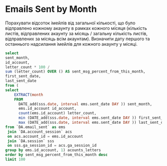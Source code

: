 # Emails Sent by Month
Порахувати відсоток імейлів від загальної кількості, що було відправлено кожному акаунту в рамках кожного місяця
  (кількість листів, відправлених акаунту за місяць / загальну кількість листів, відправлених за місяць всім акаунтам).
Визначити дату першого та останнього надсилання імейлів для кожного акаунту у місяці.

```sql
select
sent_month,
id_account,
letter_count * 100 /
sum (letter_count) OVER () AS sent_msg_percent_from_this_month,
first_sent_date,
last_sent_date
from (
select
    EXTRACT(month
    FROM
      DATE_add(sss.date, interval ems.sent_date DAY )) sent_month,
      ems.id_account id_account,
      count(ems.id_account) letter_count,
      min (DATE_add(sss.date, interval ems.sent_date DAY )) first_sent_date,
      max (DATE_add(sss.date, interval ems.sent_date DAY )) last_sent_date
from `DA.email_sent` as ems
 join `DA.account_session` acs
 on acs.account_id = ems.id_account
 join `DA.session` sss
 on sss.ga_session_id = acs.ga_session_id
group by ems.id_account, 1) acounts_letters
order by sent_msg_percent_from_this_month desc
limit 100
